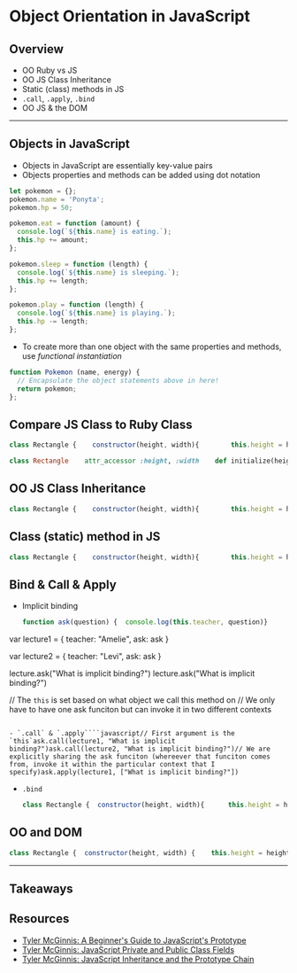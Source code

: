 # Object Orientation in JavaScript

## Overview

- OO Ruby vs JS
- OO JS Class Inheritance
- Static (class) methods in JS
- `.call`, `.apply`, `.bind`
- OO JS & the DOM

---

## Objects in JavaScript

- Objects in JavaScript are essentially key-value pairs
- Objects properties and methods can be added using dot notation

```javascript
let pokemon = {};
pokemon.name = 'Ponyta';
pokemon.hp = 50;

pokemon.eat = function (amount) {
  console.log(`${this.name} is eating.`);
  this.hp += amount;
};

pokemon.sleep = function (length) {
  console.log(`${this.name} is sleeping.`);
  this.hp += length;
};

pokemon.play = function (length) {
  console.log(`${this.name} is playing.`);
  this.hp -= length;
};
```

- To create more than one object with the same properties and methods, use _functional instantiation_

```javascript
function Pokemon (name, energy) {
  // Encapsulate the object statements above in here!
  return pokemon;
};
```

## Compare JS Class to Ruby Class

```javascript
class Rectangle {    constructor(height, width){        this.height = height        this.width = width    }    area(){        return this.height * this.width    }}let rectangle1 = new Rectangle(5, 10) let rectangle2 = new Rectangle(20, 25)
```

```ruby
class Rectangle    attr_accessor :height, :width    def initialize(height, width)        @height = height        @width = width    end    def area        height * width    endendRectangle.new(5, 10)Rectangle.new(20, 25)
```

## OO JS Class Inheritance

```javascript
class Rectangle {    constructor(height, width){        this.height = height        this.width = width    }    area(){        return this.height * this.width    }}class Square extends Rectangle {    constructor(length){          super()        this.height = length        this.width = length    }}let rectangle1 = new Rectangle(5, 10) let rectangle2 = new Rectangle(20, 25)let square1 = new Square(5)
```

## Class (static) method in JS

```javascript
class Rectangle {    constructor(height, width){        this.height = height        this.width = width    }    area() {        return this.height * this.width          setTimeout(function(){            // no this          },100)    }    static largestOf(rectangles){        let largest = rectangles[0]        rectangles.forEach( rectangle => {            if(largest.area() < rectangle.area()){                largest = rectangle            }        })        return largest    }}
```

## Bind & Call & Apply

-   Implicit binding
    
    ```javascript
    function ask(question) {  console.log(this.teacher, question)}
    ```
    

var lecture1 = {
 teacher: "Amelie",
 ask: ask
}

var lecture2 = {
 teacher: "Levi",
 ask: ask
}

lecture.ask("What is implicit binding?")
lecture.ask("What is implicit binding?")

// The `this` is set based on what object we call this method on
// We only have to have one ask funciton but can invoke it in two different contexts

```

- `.call` & `.apply````javascript// First argument is the `this`ask.call(lecture1, "What is implicit binding?")ask.call(lecture2, "What is implicit binding?")// We are explicitly sharing the ask funciton (whereever that funciton comes from, invoke it within the particular context that I specify)ask.apply(lecture1, ["What is implicit binding?"])
```

-   `.bind`
    
    ```javascript
    class Rectangle {  constructor(height, width){      this.height = height      this.width = width        this.myFunction = this.myFunction.bind(this)  }    myFunction() {        console.log(this)    }  area() {        setTimeout(this.myFunction,100)  }  static largestOf(rectangles){      let largest = rectangles[0]      rectangles.forEach( rectangle => {          if(largest.area() < rectangle.area()){              largest = rectangle          }      })      return largest  }}
    ```
    

## OO and DOM

```javascript
class Rectangle {  constructor(height, width) {    this.height = height;    this.width = width;    this.element = document.createElement("div");    this.element.addEventListener("click", () => {      console.log(this);      this.height = this.height * 2;      this.width = this.width * 2;      this.render();    });  }  area() {    return this.height * this.width;  }  render() {    this.element.style.height = `${this.height}px`;    this.element.style.width = `${this.width}px`;    this.element.style.marginBottom = "10px";    this.element.style.borderStyle = "solid";    return this.element;  }  static largestOf(rectangles) {    let largest = rectangles[0];    rectangles.forEach(rectangle => {      if (largest.area() < rectangle.area()) {        largest = rectangle;      }    });    return largest;  }}class Square extends Rectangle {  constructor(length) {    super();    this.height = length;    this.width = length;  }}
```


---

## Takeaways

## Resources

- [Tyler McGinnis: A Beginner's Guide to JavaScript's Prototype](https://tylermcginnis.com/beginners-guide-to-javascript-prototype/)
- [Tyler McGinnis: JavaScript Private and Public Class Fields](https://tylermcginnis.com/javascript-private-and-public-class-fields/)
- [Tyler McGinnis: JavaScript Inheritance and the Prototype Chain](https://tylermcginnis.com/javascript-inheritance-and-the-prototype-chain/)

